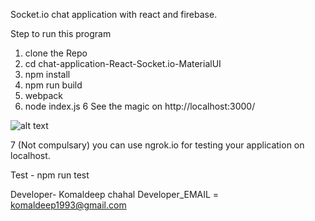Socket.io chat application with react and firebase.


Step to run this program
1. clone the Repo
2. cd chat-application-React-Socket.io-MaterialUI
3. npm install
4. npm run build
5. webpack
5. node index.js
6 See the magic on http://localhost:3000/

![alt text](https://github.com/komaldeep/chat-application-React-Socket.io-MaterialUI/blob/master/localchat.png
)

7 (Not compulsary) you can use ngrok.io for testing your application on localhost.

Test - npm run test


Developer- Komaldeep chahal
Developer_EMAIL = komaldeep1993@gmail.com

